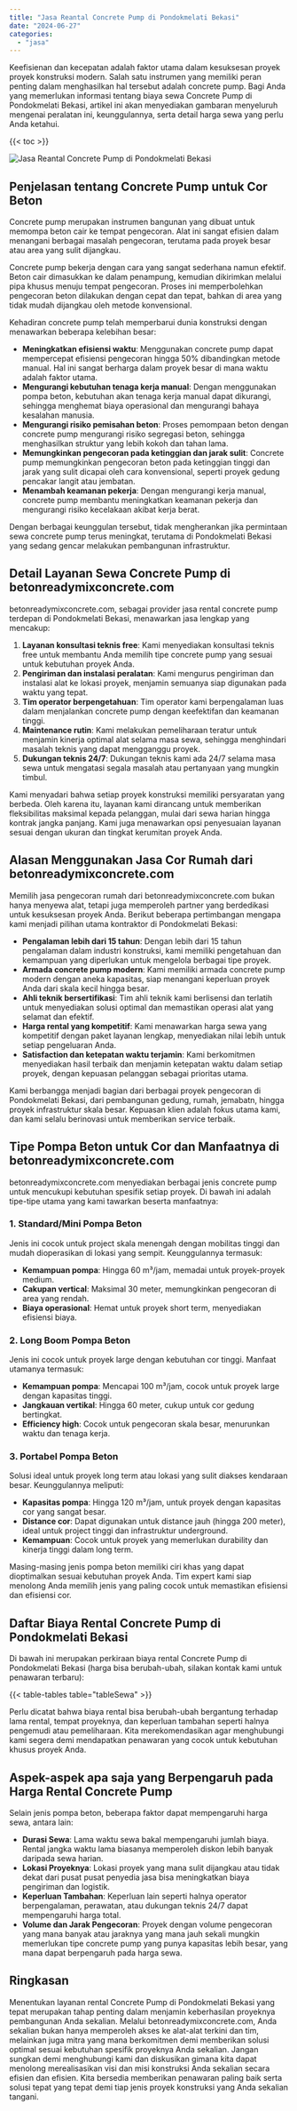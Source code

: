 ```yaml
---
title: "Jasa Reantal Concrete Pump di Pondokmelati Bekasi"
date: "2024-06-27"
categories: 
  - "jasa"
---
```


Keefisienan dan kecepatan adalah faktor utama dalam kesuksesan proyek proyek konstruksi modern. Salah satu instrumen yang memiliki peran penting dalam menghasilkan hal tersebut adalah concrete pump. Bagi Anda yang memerlukan informasi tentang biaya sewa Concrete Pump di Pondokmelati Bekasi, artikel ini akan menyediakan gambaran menyeluruh mengenai peralatan ini, keunggulannya, serta detail harga sewa yang perlu Anda ketahui.

{{< toc >}}

![Jasa Reantal Concrete Pump di Pondokmelati Bekasi](https://betoncor8.github.io/pump/concrete-pump%20(27).png)

## Penjelasan tentang Concrete Pump untuk Cor Beton

Concrete pump merupakan instrumen bangunan yang dibuat untuk memompa beton cair ke tempat pengecoran. Alat ini sangat efisien dalam menangani berbagai masalah pengecoran, terutama pada proyek besar atau area yang sulit dijangkau.

Concrete pump bekerja dengan cara yang sangat sederhana namun efektif. Beton cair dimasukkan ke dalam penampung, kemudian dikirimkan melalui pipa khusus menuju tempat pengecoran. Proses ini memperbolehkan pengecoran beton dilakukan dengan cepat dan tepat, bahkan di area yang tidak mudah dijangkau oleh metode konvensional.

Kehadiran concrete pump telah memperbarui dunia konstruksi dengan menawarkan beberapa kelebihan besar:

- **Meningkatkan efisiensi waktu**: Menggunakan concrete pump dapat mempercepat efisiensi pengecoran hingga 50% dibandingkan metode manual. Hal ini sangat berharga dalam proyek besar di mana waktu adalah faktor utama.
- **Mengurangi kebutuhan tenaga kerja manual**: Dengan menggunakan pompa beton, kebutuhan akan tenaga kerja manual dapat dikurangi, sehingga menghemat biaya operasional dan mengurangi bahaya kesalahan manusia.
- **Mengurangi risiko pemisahan beton**: Proses pemompaan beton dengan concrete pump mengurangi risiko segregasi beton, sehingga menghasilkan struktur yang lebih kokoh dan tahan lama.
- **Memungkinkan pengecoran pada ketinggian dan jarak sulit**: Concrete pump memungkinkan pengecoran beton pada ketinggian tinggi dan jarak yang sulit dicapai oleh cara konvensional, seperti proyek gedung pencakar langit atau jembatan.
- **Menambah keamanan pekerja**: Dengan mengurangi kerja manual, concrete pump membantu meningkatkan keamanan pekerja dan mengurangi risiko kecelakaan akibat kerja berat.

Dengan berbagai keunggulan tersebut, tidak mengherankan jika permintaan sewa concrete pump terus meningkat, terutama di Pondokmelati Bekasi yang sedang gencar melakukan pembangunan infrastruktur.

## Detail Layanan Sewa Concrete Pump di betonreadymixconcrete.com

betonreadymixconcrete.com, sebagai provider jasa rental concrete pump terdepan di Pondokmelati Bekasi, menawarkan jasa lengkap yang mencakup:

1. **Layanan konsultasi teknis free**: Kami menyediakan konsultasi teknis free untuk membantu Anda memilih tipe concrete pump yang sesuai untuk kebutuhan proyek Anda.
2. **Pengiriman dan instalasi peralatan**: Kami mengurus pengiriman dan instalasi alat ke lokasi proyek, menjamin semuanya siap digunakan pada waktu yang tepat.
3. **Tim operator berpengetahuan**: Tim operator kami berpengalaman luas dalam menjalankan concrete pump dengan keefektifan dan keamanan tinggi.
4. **Maintenance rutin**: Kami melakukan pemeliharaan teratur untuk menjamin kinerja optimal alat selama masa sewa, sehingga menghindari masalah teknis yang dapat mengganggu proyek.
5. **Dukungan teknis 24/7**: Dukungan teknis kami ada 24/7 selama masa sewa untuk mengatasi segala masalah atau pertanyaan yang mungkin timbul.

Kami menyadari bahwa setiap proyek konstruksi memiliki persyaratan yang berbeda. Oleh karena itu, layanan kami dirancang untuk memberikan fleksibilitas maksimal kepada pelanggan, mulai dari sewa harian hingga kontrak jangka panjang. Kami juga menawarkan opsi penyesuaian layanan sesuai dengan ukuran dan tingkat kerumitan proyek Anda.

## Alasan Menggunakan Jasa Cor Rumah dari betonreadymixconcrete.com

Memilih jasa pengecoran rumah dari betonreadymixconcrete.com bukan hanya menyewa alat, tetapi juga memperoleh partner yang berdedikasi untuk kesuksesan proyek Anda. Berikut beberapa pertimbangan mengapa kami menjadi pilihan utama kontraktor di Pondokmelati Bekasi:

- **Pengalaman lebih dari 15 tahun**: Dengan lebih dari 15 tahun pengalaman dalam industri konstruksi, kami memiliki pengetahuan dan kemampuan yang diperlukan untuk mengelola berbagai tipe proyek.
- **Armada concrete pump modern**: Kami memiliki armada concrete pump modern dengan aneka kapasitas, siap menangani keperluan proyek Anda dari skala kecil hingga besar.
- **Ahli teknik bersertifikasi**: Tim ahli teknik kami berlisensi dan terlatih untuk menyediakan solusi optimal dan memastikan operasi alat yang selamat dan efektif.
- **Harga rental yang kompetitif**: Kami menawarkan harga sewa yang kompetitif dengan paket layanan lengkap, menyediakan nilai lebih untuk setiap pengeluaran Anda.
- **Satisfaction dan ketepatan waktu terjamin**: Kami berkomitmen menyediakan hasil terbaik dan menjamin ketepatan waktu dalam setiap proyek, dengan kepuasan pelanggan sebagai prioritas utama.

Kami berbangga menjadi bagian dari berbagai proyek pengecoran di Pondokmelati Bekasi, dari pembangunan gedung, rumah, jemabatn, hingga proyek infrastruktur skala besar. Kepuasan klien adalah fokus utama kami, dan kami selalu berinovasi untuk memberikan service terbaik.

## Tipe Pompa Beton untuk Cor dan Manfaatnya di betonreadymixconcrete.com

betonreadymixconcrete.com menyediakan berbagai jenis concrete pump untuk mencukupi kebutuhan spesifik setiap proyek. Di bawah ini adalah tipe-tipe utama yang kami tawarkan beserta manfaatnya:

### 1\. Standard/Mini Pompa Beton

Jenis ini cocok untuk project skala menengah dengan mobilitas tinggi dan mudah dioperasikan di lokasi yang sempit. Keunggulannya termasuk:

- **Kemampuan pompa**: Hingga 60 m³/jam, memadai untuk proyek-proyek medium.
- **Cakupan vertical**: Maksimal 30 meter, memungkinkan pengecoran di area yang rendah.
- **Biaya operasional**: Hemat untuk proyek short term, menyediakan efisiensi biaya.

### 2\. Long Boom Pompa Beton

Jenis ini cocok untuk proyek large dengan kebutuhan cor tinggi. Manfaat utamanya termasuk:

- **Kemampuan pompa**: Mencapai 100 m³/jam, cocok untuk proyek large dengan kapasitas tinggi.
- **Jangkauan vertikal**: Hingga 60 meter, cukup untuk cor gedung bertingkat.
- **Efficiency high**: Cocok untuk pengecoran skala besar, menurunkan waktu dan tenaga kerja.

### 3\. Portabel Pompa Beton

Solusi ideal untuk proyek long term atau lokasi yang sulit diakses kendaraan besar. Keunggulannya meliputi:

- **Kapasitas pompa**: Hingga 120 m³/jam, untuk proyek dengan kapasitas cor yang sangat besar.
- **Distance cor**: Dapat digunakan untuk distance jauh (hingga 200 meter), ideal untuk project tinggi dan infrastruktur underground.
- **Kemampuan**: Cocok untuk proyek yang memerlukan durability dan kinerja tinggi dalam long term.

Masing-masing jenis pompa beton memiliki ciri khas yang dapat dioptimalkan sesuai kebutuhan proyek Anda. Tim expert kami siap menolong Anda memilih jenis yang paling cocok untuk memastikan efisiensi dan efisiensi cor.

## Daftar Biaya Rental Concrete Pump di Pondokmelati Bekasi

Di bawah ini merupakan perkiraan biaya rental Concrete Pump di Pondokmelati Bekasi (harga bisa berubah-ubah, silakan kontak kami untuk penawaran terbaru):

{{< table-tables table="tableSewa" >}}

Perlu dicatat bahwa biaya rental bisa berubah-ubah bergantung terhadap lama rental, tempat proyeknya, dan keperluan tambahan seperti halnya pengemudi atau pemeliharaan. Kita merekomendasikan agar menghubungi kami segera demi mendapatkan penawaran yang cocok untuk kebutuhan khusus proyek Anda.

## Aspek-aspek apa saja yang Berpengaruh pada Harga Rental Concrete Pump

Selain jenis pompa beton, beberapa faktor dapat mempengaruhi harga sewa, antara lain:

- **Durasi Sewa**: Lama waktu sewa bakal mempengaruhi jumlah biaya. Rental jangka waktu lama biasanya memperoleh diskon lebih banyak daripada sewa harian.
- **Lokasi Proyeknya**: Lokasi proyek yang mana sulit dijangkau atau tidak dekat dari pusat pusat penyedia jasa bisa meningkatkan biaya pengiriman dan logistik.
- **Keperluan Tambahan**: Keperluan lain seperti halnya operator berpengalaman, perawatan, atau dukungan teknis 24/7 dapat mempengaruhi harga total.
- **Volume dan Jarak Pengecoran**: Proyek dengan volume pengecoran yang mana banyak atau jaraknya yang mana jauh sekali mungkin memerlukan tipe concrete pump yang punya kapasitas lebih besar, yang mana dapat berpengaruh pada harga sewa.

## Ringkasan

Menentukan layanan rental Concrete Pump di Pondokmelati Bekasi yang tepat merupakan tahap penting dalam menjamin keberhasilan proyeknya pembangunan Anda sekalian. Melalui betonreadymixconcrete.com, Anda sekalian bukan hanya memperoleh akses ke alat-alat terkini dan tim, melainkan juga mitra yang mana berkomitmen demi memberikan solusi optimal sesuai kebutuhan spesifik proyeknya Anda sekalian. Jangan sungkan demi menghubungi kami dan diskusikan gimana kita dapat menolong merealisasikan visi dan misi konstruksi Anda sekalian secara efisien dan efisien. Kita bersedia memberikan penawaran paling baik serta solusi tepat yang tepat demi tiap jenis proyek konstruksi yang Anda sekalian tangani.
